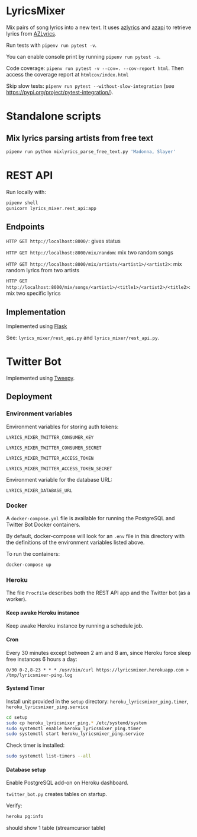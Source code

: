 # LyricsMixer
Mix pairs of song lyrics into a new text. It uses [azlyrics](https://github.com/adhorrig/azlyrics) and [azapi](https://github.com/elmoiv/azapi) to retrieve lyrics from [AZLyrics](https://www.azlyrics.com/).

Run tests with `pipenv run pytest -v`.

You can enable console print by running `pipenv run pytest -s`.

Code coverage: `pipenv run pytest -v --cov=. --cov-report html`. Then access the coverage report at `htmlcov/index.html`

Skip slow tests: `pipenv run pytest --without-slow-integration` (see https://pypi.org/project/pytest-integration/).

# Standalone scripts

## Mix lyrics parsing artists from free text

```bash
pipenv run python mixlyrics_parse_free_text.py 'Madonna, Slayer'
```


# REST API
Run locally with:

```bash
pipenv shell
gunicorn lyrics_mixer.rest_api:app
```


## Endpoints

`HTTP GET http://localhost:8000/`: gives status

`HTTP GET http://localhost:8000/mix/random`: mix two random songs

`HTTP GET http://localhost:8000/mix/artists/<artist1>/<artist2>`: mix random lyrics from two artists

`HTTP GET http://localhost:8000/mix/songs/<artist1>/<title1>/<artist2>/<title2>`: mix two specific lyrics


## Implementation
Implemented using [Flask](https://palletsprojects.com/p/flask/)

See: `lyrics_mixer/rest_api.py` and `lyrics_mixer/rest_api.py`.


# Twitter Bot
Implemented using [Tweepy](https://www.tweepy.org/).


## Deployment

### Environment variables

Environment variables for storing auth tokens:

`LYRICS_MIXER_TWITTER_CONSUMER_KEY`

`LYRICS_MIXER_TWITTER_CONSUMER_SECRET`

`LYRICS_MIXER_TWITTER_ACCESS_TOKEN`

`LYRICS_MIXER_TWITTER_ACCESS_TOKEN_SECRET`

Environment variable for the database URL:

`LYRICS_MIXER_DATABASE_URL`

### Docker
A `docker-compose.yml` file is available for running the PostgreSQL and Twitter Bot Docker containers.

By default, docker-compose will look for an `.env` file in this directory with the definitions of the environment variables listed above.

To run the containers:

```bash
docker-compose up
```

### Heroku
The file `Procfile` describes both the REST API app and the Twitter bot (as a worker).

#### Keep awake Heroku instance
Keep awake Heroku instance by running a schedule job.

#### Cron
Every 30 minutes except between 2 am and 8 am, since Heroku force sleep free instances 6 hours a day:

`0/30 0-2,8-23 * * * /usr/bin/curl https://lyricsmixer.herokuapp.com > /tmp/lyricsmixer-ping.log`

#### Systemd Timer
Install unit provided in the `setup` directory: `heroku_lyricsmixer_ping.timer`, `heroku_lyricsmixer_ping.service`

```bash
cd setup
sudo cp heroku_lyricsmixer_ping.* /etc/systemd/system
sudo systemctl enable heroku_lyricsmixer_ping.timer
sudo systemctl start heroku_lyricsmixer_ping.service
```

Check timer is installed:

```bash
sudo systemctl list-timers --all
```

#### Database setup
Enable PostgreSQL add-on on Heroku dashboard.

`twitter_bot.py` creates tables on startup.

Verify:

```bash
heroku pg:info
```

should show 1 table (streamcursor table)
